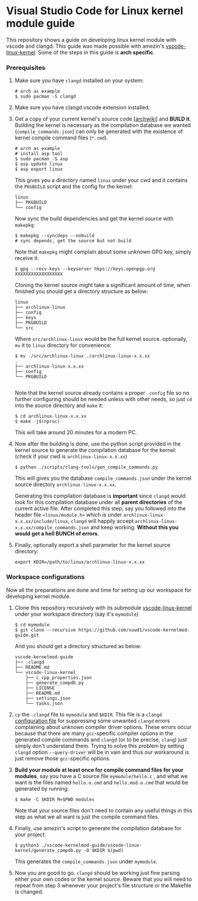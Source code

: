 # Visual Studio Code for Linux kernel module guide

This repository shows a guide on developing linux kernel module with vscode and clangd. This guide was made possible with amezin's [vscode-linux-kernel](https://github.com/amezin/vscode-linux-kernel). Some of the steps in this guide is **arch specific**.

### Prerequisites

1. Make sure you have `clangd` installed on your system:

   ```
   # arch as example
   $ sudo pacman -S clangd
   ```

2. Make sure you have clangd vscode extension installed.

3. Get a copy of your current kernel's source code \[[archwiki](https://wiki.archlinux.org/title/Kernel/Arch_Build_System)\] and **BUILD it**. Building the kernel is necessary  as the compilation database we wanted (`compile_commands.json`) can only be generated with the existence of kernel compile command files (`*.cmd`).

   ```
   # arch as example
   # install asp tool
   $ sudo pacman -S asp
   $ asp update linux
   $ asp export linux
   ```

   This gives you a directory named `linux` under your cwd and it contains the `PKGBUILD` script and the config for the kernel:

   ```
   linux
   ├── PKGBUILD
   └── config
   ```

   Now sync the build dependencies and get the kernel source with `makepkg`:

   ```
   $ makepkg --syncdeps --nobuild
   # sync depends, get the source but not build
   ```

   Note that `makepkg` might complain about some unknown GPG key, simply receive it:

   ```
   $ gpg --recv-keys --keyserver hkps://keys.openpgp.org XXXXXXXXXXXXXXXXXX
   ```

   Cloning the kernel source might take a significant amount of time, when finished you should get a directory structure as below:

   ```
   linux
   ├── archlinux-linux
   ├── config
   ├── keys
   ├── PKGBUILD
   └── src
   ```

   Where `src/archlinux-linux` would be the full kernel source. optionally, `mv` it to `linux` directory for convenience:

   ```
   $ mv ./src/archlinux-linux ./archlinux-linux-x.x.xx
   .
   ├── archlinux-linux-x.x.xx
   ├── config
   └── PKGBUILD
   
   
   ```
   Note that the kernel source already contains a proper `.config` file so no further configuring should be needed unless with other needs, so just `cd` into the source directory and `make` it:
   
   ```
   $ cd archlinux-linux-x.x.xx
   $ make -j$(nproc)
   ```
   
   This will take around 20 minutes for a modern PC.
   
4. Now after the building is done, use the python script provided in the kernel source to generate the compilation database for the kernel:  (check if your cwd is `archlinux-linux-x.x.xx`)

   ```
   $ python ./scripts/clang-tools/gen_compile_commands.py
   ```

   This will gives you the database `compile_commands.json` under the kernel source directory `archlinux-linux-x.x.xx`. 

   Generating this compilation database is **important** since `clangd` would look for this compilation database under all **parent directories** of the current active file. After completed this step, say you followed into the header file `<linux/module.h>` which is under `archlinux-linux-x.x.xx/include/linux`,  `clangd` will happily accept `archlinux-linux-x.x.xx/compile_commands.json` and keep working. **Without this you would get a hell BUNCH of errors**.

5. Finally, optionally export a shell parameter for the kernel source directory:

   ```
   export KDIR=/path/to/linux/archlinux-linux-x.x.xx
   ```



### Workspace configurations

Now all the preparations are done and time for setting up our workspace for developing kernel module. 


1. Clone this repository recursively with its submodule [vscode-linux-kernel](https://github.com/amezin/vscode-linux-kernel) under your workspace directory (say it's `mymodule`)

   ```
   $ cd mymodule
   $ git clone --recursive https://github.com/xuwd1/vscode-kernelmod-guide.git
   ```

   And you should get a directory structured as below:

   ```
   vscode-kernelmod-guide
   ├── .clangd
   ├── README.md
   └── vscode-linux-kernel
       ├── c_cpp_properties.json
       ├── generate_compdb.py
       ├── LICENSE
       ├── README.md
       ├── settings.json
       └── tasks.json
   ```

2. `cp` the `.clangd` file to `mymodule` and `$KDIR`. This file is a `clangd` [configuration file](https://clangd.llvm.org/config) for suppressing some unwanted `clangd` errors complaining about unknown compiler driver options. These errors occur because that there are many `gcc`-specific compiler options in the generated compile commands and `clangd` (or to be precise, `clang`) just simply don't understand them. Trying to solve this problem by setting `clangd` option `--query-driver` will be in vain and thus our workaround is just remove those `gcc`-specific options.

3. **Build your module at least once for compile command files for your modules**, say you have a C source file `mymodule/hello.c` , and what we want is the files named `hello.o.cmd` and `hello.mod.o.cmd` that would be generated by running:

   ```
   $ make -C $KDIR M=$PWD modules
   ```

   Note that your source files don't need to contain any useful things in this step as what we all want is just the compile command files.

4. Finally, use amezin's script to generate the compilation database for your project:

   ```
   $ python3 ./vscode-kernelmod-guide/vscode-linux-kernel/generate_compdb.py -O $KDIR $(pwd)
   ```

   This generates the `compile_commands.json` under `mymodule`. 

5. Now you are good to go. `clangd` should be working just fine parsing either your own codes or the kernel source. Beware that you will need to repeat from step 3 whenever your project's file structure or the Makefile is changed.

